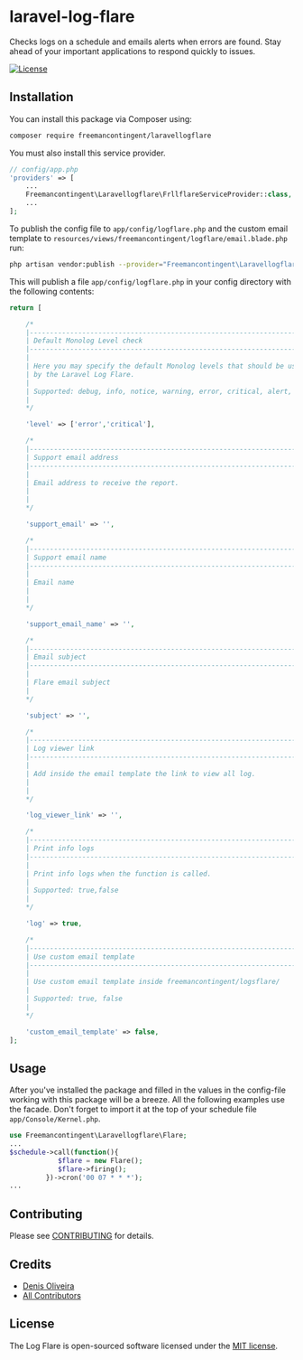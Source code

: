 # laravel-log-flare
Checks logs on a schedule and emails alerts when errors are found.  Stay ahead of your important applications to respond quickly to issues.

[![License](https://poser.pugx.org/laravel/framework/license.svg)](https://raw.githubusercontent.com/freemancontingent/laravellogflare/master/LICENSE)

## Installation
You can install this package via Composer using:

```bash
composer require freemancontingent/laravellogflare
```

You must also install this service provider.

```php
// config/app.php
'providers' => [
    ...
    Freemancontingent\Laravellogflare\FrllflareServiceProvider::class,
    ...
];
```

To publish the config file to `app/config/logflare.php` and the custom email template to `resources/views/freemancontingent/logflare/email.blade.php` run:

```bash
php artisan vendor:publish --provider="Freemancontingent\Laravellogflare\FrllflareServiceProvider"
```

This will publish a file `app/config/logflare.php` in your config directory with the following contents:

```php
return [

    /*
    |--------------------------------------------------------------------------
    | Default Monolog Level check
    |--------------------------------------------------------------------------
    |
    | Here you may specify the default Monolog levels that should be used
    | by the Laravel Log Flare.
    |
    | Supported: debug, info, notice, warning, error, critical, alert, emergency
    |
    */

    'level' => ['error','critical'],

    /*
    |--------------------------------------------------------------------------
    | Support email address
    |--------------------------------------------------------------------------
    |
    | Email address to receive the report.
    |
    |
    */

    'support_email' => '',

    /*
    |--------------------------------------------------------------------------
    | Support email name
    |--------------------------------------------------------------------------
    |
    | Email name
    |
    |
    */

    'support_email_name' => '',

    /*
    |--------------------------------------------------------------------------
    | Email subject
    |--------------------------------------------------------------------------
    |
    | Flare email subject
    |
    */

    'subject' => '',

    /*
    |--------------------------------------------------------------------------
    | Log viewer link
    |--------------------------------------------------------------------------
    |
    | Add inside the email template the link to view all log.
    |
    |
    */

    'log_viewer_link' => '',

    /*
    |--------------------------------------------------------------------------
    | Print info logs
    |--------------------------------------------------------------------------
    |
    | Print info logs when the function is called.
    |
    | Supported: true,false
    |
    */

    'log' => true,

    /*
    |--------------------------------------------------------------------------
    | Use custom email template
    |--------------------------------------------------------------------------
    |
    | Use custom email template inside freemancontingent/logsflare/
    |
    | Supported: true, false
    |
    */

    'custom_email_template' => false,
];
```

## Usage

After you've installed the package and filled in the values in the config-file working with this package will be a breeze. All the following examples use the facade. Don't forget to import it at the top of your schedule file `app/Console/Kernel.php`.

```php
use Freemancontingent\Laravellogflare\Flare;
...
$schedule->call(function(){
            $flare = new Flare();
            $flare->firing();
         })->cron('00 07 * * *');
...         
```

## Contributing

Please see [CONTRIBUTING](CONTRIBUTING.md) for details.

## Credits

- [Denis Oliveira](https://github.com/denisolvr)
- [All Contributors](../../contributors)


## License

The Log Flare is open-sourced software licensed under the [MIT license](http://opensource.org/licenses/MIT).
